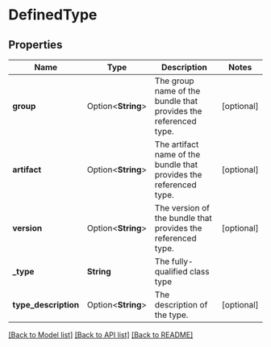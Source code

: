 # DefinedType

## Properties

Name | Type | Description | Notes
------------ | ------------- | ------------- | -------------
**group** | Option<**String**> | The group name of the bundle that provides the referenced type. | [optional]
**artifact** | Option<**String**> | The artifact name of the bundle that provides the referenced type. | [optional]
**version** | Option<**String**> | The version of the bundle that provides the referenced type. | [optional]
**_type** | **String** | The fully-qualified class type | 
**type_description** | Option<**String**> | The description of the type. | [optional]

[[Back to Model list]](../README.md#documentation-for-models) [[Back to API list]](../README.md#documentation-for-api-endpoints) [[Back to README]](../README.md)


